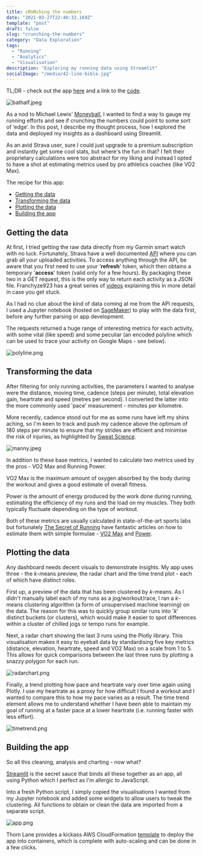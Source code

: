 ```yaml
---
title: cRUNching the numbers
date: "2021-03-27T22:40:32.169Z"
template: "post"
draft: false
slug: "crunching-the-numbers"
category: "Data Exploration"
tags:
  - "Running"
  - "Analytics"
  - "Visualisation"
description: "Exploring my running data using Streamlit"
socialImage: "/media/42-line-bible.jpg"
---
```


TL;DR - check out the app [here](https://share.streamlit.io/tapaco/marametrics/app.py) and a link to the [code](https://github.com/tapaco/marametrics).

![bathalf.jpeg](/media/bathalf.jpeg)

As a nod to Michael Lewis' [Moneyball](https://www.amazon.co.uk/Moneyball-Art-Winning-Unfair-Game/dp/0393324818), I wanted to find a way to gauge my running efforts and see if crunching the numbers could point to some sort of ‘edge’. In this post, I describe my thought process, how I explored the data and deployed my insights as a dashboard using Streamlit. 

As an avid Strava user, sure I could just upgrade to a premium subscription and instantly get some cool stats, but where's the fun in that? I felt their proprietary calculations were too abstract for my liking and instead I opted to have a shot at estimating metrics used by pro athletics coaches (like VO2 Max). 

The recipe for this app:

- [Getting the data](#getting-the-data)
- [Transforming the data](#transforming-the-data)
- [Plotting the data](#plotting-the-data)
- [Building the app](#building-the-app)

## Getting the data

At first, I tried getting the raw data directly from my Garmin smart watch with no luck. Fortunately, Strava have a well documented [API](https://developers.strava.com/docs/getting-started/) where you can grab all your uploaded activities. To access anything through the API, be aware that you first need to use your '**refresh**' token, which then obtains a temporary '**access**' token (valid only for a few hours). By packaging these two in a GET request, this is the only way to return each activity as a JSON file. Franchyze923 has a great series of [videos](https://www.youtube.com/watch?v=sgscChKfGyg) explaining this in more detail in case you get stuck. 

As I had no clue about the kind of data coming at me from the API requests, I used a Jupyter notebook (hosted on [SageMaker](https://aws.amazon.com/sagemaker/)) to play with the data first, before any further parsing or app development. 

The requests returned a huge range of interesting metrics for each activity, with some vital (like speed) and some peculiar (an encoded polyline which can be used to trace your activity on Google Maps - see below).

![polyline.png](/media/polyline.png)

## Transforming the data

After filtering for only running activities, the parameters I wanted to analyse were the distance, moving time, cadence (steps per minute), total elevation gain, heartrate and speed (metres per second). I converted the latter into the more commonly used 'pace' measurement - minutes per kilometre. 

More recently, cadence stood out for me as some runs have left my shins aching, so I'm keen to track and push my cadence above the optimum of 180 steps per minute to ensure that my strides are efficient and minimise the risk of injuries, as highlighted by [Sweat Science](https://www.outsideonline.com/2377976/stop-overthinking-your-running-cadence).

![manny.jpeg](/media/manny.jpeg)

In addition to these base metrics, I wanted to calculate two metrics used by the pros - VO2 Max and Running Power. 

VO2 Max is the maximum amount of oxygen absorbed by the body during the workout and gives a good estimate of overall fitness. 

Power is the amount of energy produced by the work done during running, estimating the efficiency of my runs and the load on my muscles. They both typically fluctuate depending on the type of workout. 

Both of these metrics are usually calculated in state-of-the-art sports labs but fortunately [The Secret of Running](https://hetgeheimvanhardlopen.nl) have fantastic articles on how to estimate them with simple formulae - [VO2 Max](https://hetgeheimvanhardlopen.nl/en/what-is-wrong-with-the-garmin-race-predictor-supplemented-version/) and [Power](https://hetgeheimvanhardlopen.nl/en/translate-your-workout-description-in-running-power-yourself/). 

## Plotting the data

Any dashboard needs decent visuals to demonstrate insights. My app uses three - the *k*-means preview, the radar chart and the time trend plot - each of which have distinct roles. 

First up, a preview of the data that has been clustered by *k*-means. As I didn't manually label each of my runs as a jog/workout/race, I ran a *k*-means clustering algorithm (a form of unsupervised machine learning) on the data. The reason for this was to quickly group similar runs into '*k*' distinct buckets (or clusters), which would make it easier to spot differences within a cluster of chilled jogs or tempo runs for example.

Next, a radar chart showing the last 3 runs using the Plotly library. This visualisation makes it easy to eyeball data by standardising five key metrics (distance, elevation, heartrate, speed and VO2 Max) on a scale from 1 to 5. This allows for quick comparisons between the last three runs by plotting a snazzy polygon for each run. 

![radarchart.png](/media/radarchart.png)

Finally, a trend plotting how pace and heartrate vary over time again using Plotly. I use my heartrate as a proxy for how difficult I found a workout and I wanted to compare this to how my pace varies as a result. The time trend element allows me to understand whether I have been able to maintain my goal of running at a faster pace at a lower heartrate (i.e. running faster with less effort). 

![timetrend.png](/media/timetrend.png)

## Building the app

So all this cleaning, analysis and charting - now what? 

[Streamlit](https://streamlit.io) is the secret sauce that binds all these together as an app, all using Python which I perfect as I'm allergic to JavaScript. 

Into a fresh Python script, I simply copied the visualisations I wanted from my Jupyter notebook and added some widgets to allow users to tweak the clustering. All functions to obtain or clean the data are imported from a separate script. 

![app.png](/media/app.png)

Thom Lane provides a kickass AWS CloudFormation [template](https://github.com/awslabs/sagemaker-dashboards-for-ml) to deploy the app into containers, which is complete with auto-scaling and can be done in a few clicks.